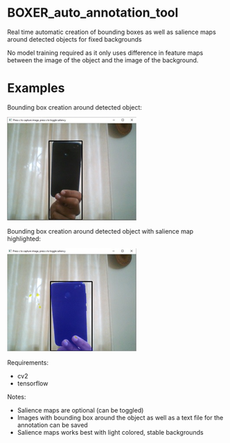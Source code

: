 # BOXER_auto_annotation_tool
Real time automatic creation of bounding boxes as well as salience maps around detected objects for fixed backgrounds

No model training required as it only uses difference in feature maps between the image of the object and the image of the background.

# Examples
Bounding box creation around detected object:

![example](phone_annot_ss.jpg)

Bounding box creation around detected object with salience map highlighted:

![example](phone_annot_ss_salient.jpg)

Requirements:
- cv2
- tensorflow

Notes:
- Salience maps are optional (can be toggled)
- Images with bounding box around the object as well as a text file for the annotation can be saved
- Salience maps works best with light colored, stable backgrounds


